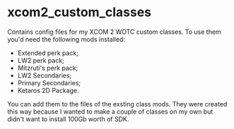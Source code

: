 # xcom2_custom_classes
Contains config files for my XCOM 2 WOTC custom classes.
To use them you'd need the following mods installed:
* Extended perk pack;
* LW2 perk pack;
* Mitzruti's perk pack;
* LW2 Secondaries;
* Primary Secondaries;
* Ketaros 2D Package.

You can add them to the files of the exsting class mods.
They were created this way because I wanted to make a couple of classes on my own but didn't want to install 100Gb worth of SDK.
